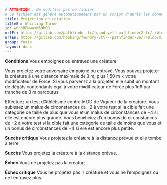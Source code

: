 ```yaml
---
# ATTENTION : Ne modifiez pas ce fichier
# Ce fichier est généré automatiquement par un script d'après les données du module Foundry VTT officiel et de sa traduction
title: Projection en rotation
titleEn: Whirling Throw
id: w0nSRBNwexM5Dh0D
urlFr: https://gitlab.com/pathfinder-fr/foundryvtt-pathfinder2-fr/-/blob/master/data/feats/w0nSRBNwexM5Dh0D.htm
urlEn: https://gitlab.com/hooking/foundry-vtt---pathfinder-2e/-/blob/master/packs/data/feats.db/whirling-throw.json
group: feats
layout: dons
---
```

**Conditions** Vous empoignez ou entravez une créature

Vous projetez votre adversaire empoigné ou entravé. Vous pouvez projeter la créature à une distance maximale de 3 m, plus 1,50 m × votre modificateur de Force. Si vous parvenez à la projeter, elle subit un montant de dégâts contondants égal à votre modificateur de Force plus 1d6 par tranche de 3 m parcourus.

Effectuez un test d’Athlétisme contre le DD de Vigueur de la créature. Vous subissez un malus de circonstances de −2 à votre test si la cible fait une catégorie de taille de plus que vous et un malus de circonstances de −4 si elle est encore plus grande. Vous bénéficiez d’un bonus de circonstances de +2 à votre test si la cible fait une catégorie de taille de moins que vous et un bonus de circonstances de +4 si elle est encore plus petite.

**Succès critique** Vous projetez la créature à la distance prévue et elle tombe à terre

**Succès**  Vous projetez la créature à la distance prévue.

**Échec** Vous ne projetez pas la créature.

**Échec critique**  Vous ne projetez pas la créature et vous ne l’empoignez ou ne l’entravez plus.


